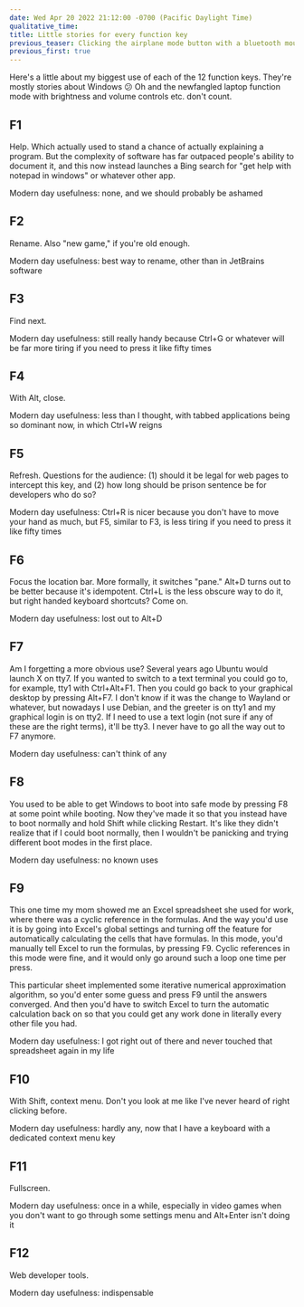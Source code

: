```yaml
---
date: Wed Apr 20 2022 21:12:00 -0700 (Pacific Daylight Time)
qualitative_time: 
title: Little stories for every function key
previous_teaser: Clicking the airplane mode button with a bluetooth mouse
previous_first: true
---
```


Here's a little about my biggest use of each of the 12 function keys.
They're mostly stories about Windows 😕
Oh and the newfangled laptop function mode with brightness and volume controls etc. don't count.

## F1
Help.
Which actually used to stand a chance of actually explaining a program.
But the complexity of software has far outpaced people's ability to document it, and this now instead launches a Bing search for "get help with notepad in windows" or whatever other app.

Modern day usefulness: none, and we should probably be ashamed

## F2
Rename.
Also "new game," if you're old enough.

Modern day usefulness: best way to rename, other than in JetBrains software

## F3
Find next.

Modern day usefulness: still really handy because Ctrl+G or whatever will be far more tiring if you need to press it like fifty times

## F4
With Alt, close.

Modern day usefulness: less than I thought, with tabbed applications being so dominant now, in which Ctrl+W reigns

## F5
Refresh.
Questions for the audience:
(1) should it be legal for web pages to intercept this key, and
(2) how long should be prison sentence be for developers who do so?

Modern day usefulness: Ctrl+R is nicer because you don't have to move your hand as much, but F5, similar to F3, is less tiring if you need to press it like fifty times

## F6
Focus the location bar.
More formally, it switches "pane."
Alt+D turns out to be better because it's idempotent.
Ctrl+L is the less obscure way to do it, but right handed keyboard shortcuts?
Come on.

Modern day usefulness: lost out to Alt+D

## F7
Am I forgetting a more obvious use?
Several years ago Ubuntu would launch X on tty7.
If you wanted to switch to a text terminal you could go to, for example, tty1 with Ctrl+Alt+F1.
Then you could go back to your graphical desktop by pressing Alt+F7.
I don't know if it was the change to Wayland or whatever, but nowadays I use Debian, and the greeter is on tty1 and my graphical login is on tty2.
If I need to use a text login (not sure if any of these are the right terms), it'll be tty3.
I never have to go all the way out to F7 anymore.

Modern day usefulness: can't think of any

## F8
You used to be able to get Windows to boot into safe mode by pressing F8 at some point while booting.
Now they've made it so that you instead have to boot normally and hold Shift while clicking Restart.
It's like they didn't realize that if I could boot normally, then I wouldn't be panicking and trying different boot modes in the first place.

Modern day usefulness: no known uses

## F9
This one time my mom showed me an Excel spreadsheet she used for work, where there was a cyclic reference in the formulas.
And the way you'd use it is by going into Excel's global settings and turning off the feature for automatically calculating the cells that have formulas.
In this mode, you'd manually tell Excel to run the formulas, by pressing F9.
Cyclic references in this mode were fine, and it would only go around such a loop one time per press.

This particular sheet implemented some iterative numerical approximation algorithm, so you'd enter some guess and press F9 until the answers converged.
And then you'd have to switch Excel to turn the automatic calculation back on so that you could get any work done in literally every other file you had.

Modern day usefulness: I got right out of there and never touched that spreadsheet again in my life

## F10
With Shift, context menu.
Don't you look at me like I've never heard of right clicking before.

Modern day usefulness: hardly any, now that I have a keyboard with a dedicated context menu key

## F11
Fullscreen.

Modern day usefulness: once in a while, especially in video games when you don't want to go through some settings menu and Alt+Enter isn't doing it

## F12
Web developer tools.

Modern day usefulness: indispensable
